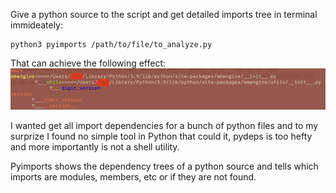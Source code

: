 Give a python source to the script and get detailed imports tree in terminal immideately:

    python3 pyimports /path/to/file/to_analyze.py

That can achieve the following effect:
![Screenshot](Screenshot.png)

I wanted get all import dependencies for a bunch of python files and to my surprize I found no
simple tool in Python that could it, pydeps is too hefty and more importantly is not a shell utility.

Pyimports shows the dependency trees of a python source and tells which imports are modules, members, etc or if they are not found.
